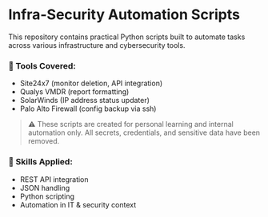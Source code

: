 # Infra-Security Automation Scripts

This repository contains practical Python scripts built to automate tasks across various infrastructure and cybersecurity tools.

### 🔧 Tools Covered:
- Site24x7 (monitor deletion, API integration)
- Qualys VMDR (report formatting)
- SolarWinds (IP address status updater)
- Palo Alto Firewall (config backup via ssh)

> ⚠️ These scripts are created for personal learning and internal automation only. All secrets, credentials, and sensitive data have been removed.

### 🧠 Skills Applied:
- REST API integration
- JSON handling
- Python scripting
- Automation in IT & security context

